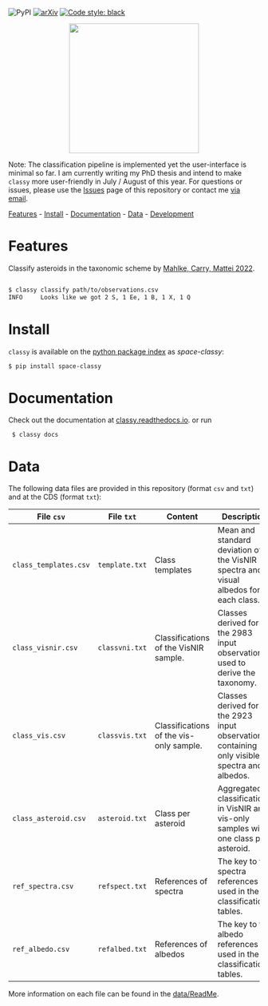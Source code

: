 ![PyPI](https://img.shields.io/pypi/v/space-classy) [![arXiv](https://img.shields.io/badge/arXiv-2203.11229-f9f107.svg)](https://arxiv.org/abs/2203.11229) [![Code style: black](https://img.shields.io/badge/code%20style-black-000000.svg)](https://github.com/psf/black)

<p align="center">
  <img width="260" src="https://raw.githubusercontent.com/maxmahlke/classy/main/docs/gfx/logo_classy.png">
</p>

Note: The classification pipeline is implemented yet the user-interface is
minimal so far. I am currently writing my PhD thesis and intend to make `classy`
more user-friendly in July / August of this year. For questions or issues, please use the [Issues](https://github.com/maxmahlke/classy/issues) page of this repository
or contact me [via email](https://www.oca.eu/en/max-mahlke).

[Features](#features) - [Install](#install) - [Documentation](#documentation) - [Data](#data) - [Development](#development)

# Features

Classify asteroids in the taxonomic scheme by [Mahlke, Carry, Mattei 2022](https://arxiv.org/abs/2203.11229).

``` sh

$ classy classify path/to/observations.csv
INFO     Looks like we got 2 S, 1 Ee, 1 B, 1 X, 1 Q

```

# Install

`classy` is available on the [python package index](https://pypi.org) as *space-classy*:

``` sh
$ pip install space-classy
```

# Documentation

Check out the documentation at [classy.readthedocs.io](https://classy.readthedocs.io/en/latest/).
or run

     $ classy docs

# Data

The following data files are provided in this repository (format `csv` and `txt`) and at the CDS (format `txt`):

| File `csv` | File `txt` |  Content | Description|
|-----------|--------|----|------------|
| `class_templates.csv` | `template.txt` | Class templates |  Mean and standard deviation of the VisNIR spectra and visual albedos for each class. |
| `class_visnir.csv` | `classvni.txt` | Classifications of the VisNIR sample. |  Classes derived for the 2983 input observations used to derive the taxonomy. |
| `class_vis.csv` | `classvis.txt` | Classifications of the vis-only sample. |  Classes derived for the 2923 input observations containing only visible spectra and albedos. |
| `class_asteroid.csv` | `asteroid.txt` | Class per asteroid |  Aggregated classifications in VisNIR and vis-only samples with one class per asteroid. |
| `ref_spectra.csv` | `refspect.txt` | References of spectra | The key to the spectra references used in the classification tables. |
| `ref_albedo.csv` | `refalbed.txt` | References of albedos |  The key to the albedo references used in the classification tables. |

More information on each file can be found in the [data/ReadMe](https://github.com/maxmahlke/classy/blob/main/data/ReadMe).

<!-- # Development -->
<!---->
<!-- To be implemented: -->
<!---->
<!-- - [ ] Graphical User Interface -->
<!-- - [ ] Optional automatic addition of SMASS spectra to observations -->
<!-- - [ ] Automatic determination of best smoothing parameters -->

<!-- # Contribute -->

<!-- Computation of asteroid class by weighted average -->
